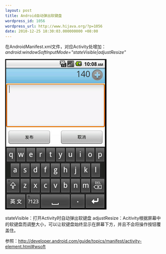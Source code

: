 ```yaml
---
layout: post
title: Android自动弹出软键盘
wordpress_id: 1056
wordpress_url: http://www.hijava.org/?p=1056
date: 2010-12-25 18:30:03.000000000 +08:00
---
```

在AndroidManifest.xml文件，对应Activity处增加：<em>android:windowSoftInputMode="stateVisible|adjustResize"</em>

<a href="/uploads/2010/12/softinput.jpg"><img class="alignnone size-full wp-image-1057" title="softinput" src="/uploads/2010/12/softinput.jpg" alt="" width="328" height="486" /></a>

stateVisible：打开Activity时自动弹出软键盘
adjustResize：Acitivity根据屏幕中的软键盘而调整大小，可以让软键盘始终显示在屏幕下方，并且不会将操作按钮覆盖住。

参照：<a href="http://developer.android.com/guide/topics/manifest/activity-element.html#wsoft" target="_blank">http://developer.android.com/guide/topics/manifest/activity-element.html#wsoft</a>
